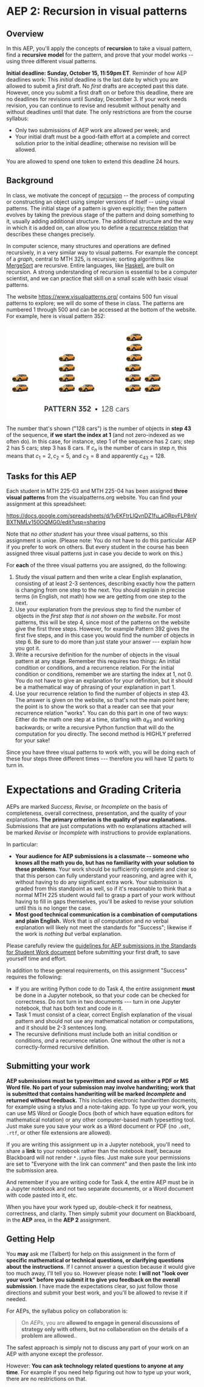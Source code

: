 # AEP 2: Recursion in visual patterns 

## Overview 

In this AEP, you'll apply the concepts of **recursion** to take a visual pattern, find a **recursive model** for the pattern, and prove that your model works -- using three different visual patterns. 

**Initial deadline: Sunday, October 15, 11:59pm ET**. Reminder of how AEP deadlines work: This *initial* deadline is the last date by which you are allowed to submit a *first* draft. No *first* drafts are accepted past this date. However, once you submit a first draft on or before this deadline, there are no deadlines for revisions until Sunday, December 3. If your work needs revision, you can continue to revise and resubmit without penalty and without deadlines until that date. The only restrictions are from the course syllabus: 

- Only two submissions of AEP work are allowed per week; and 
- Your initial draft must be a good-faith effort at a complete and correct solution prior to the initial deadline; otherwise no revision will be allowed. 

You are allowed to spend one token to extend this deadline 24 hours. 

## Background

In class, we motivate the concept of [recursion](https://publish.obsidian.md/mth225/Recursion+and+Induction/Recursion) -- the process of computing or constructing an object using simpler versions of itself -- using visual patterns. The initial stage of a pattern is given expicitly; then the pattern evolves by taking the previous stage of the pattern and doing something to it, usually adding additional structure. The additional structure and the way in which it is added on, can allow you to define a [recurrence relation](https://publish.obsidian.md/mth225/Recursion+and+Induction/Recurrence+relation) that describes these changes precisely. 

In computer science, many structures and operations are defined recursively, in a very similar way to visual patterns. For example the concept of a *graph*, central to MTH 325, is recursive; sorting algorithms like [MergeSort](https://www.geeksforgeeks.org/merge-sort/) are recursive. Entire languages, like [Haskell](https://www.haskell.org/), are built on recursion. A strong understanding of recursion is essential to be a computer scientist, and we can practice that skill on a small scale with basic visual patterns. 

The website https://www.visualpatterns.org/ contains 500 fun visual patterns to explore; we will do some of these in class. The patterns are numbered 1 through 500 and can be accessed at the bottom of the website. For example, here is visual pattern 352: 

![Visual Pattern 352](vp352.png)

The number that's shown ("128 cars") is the number of objects in **step 43** of the sequence, **if we start the index at 1** (and not zero-indexed as we often do). In this case, for instance, step 1 of the sequence has 2 cars; step 2 has 5 cars; step 3 has 8 cars. If $c_n$ is the number of cars in step $n$, this means that $c_1 = 2, c_2 = 5$, and $c_3 = 8$ and apparently $c_{43} = 128$. 

## Tasks for this AEP

Each student in MTH 225-03 and MTH 225-04 has been assigned **three visual patterns** from the visualpatterns.org website. You can find your assignment at this spreadsheet: 

https://docs.google.com/spreadsheets/d/1vEKFtrLlQvnDZ1fu_aORpvFLP8nVBXTNMLv150OQMG0/edit?usp=sharing

Note that *no other student* has your three visual patterns, so this assignment is uniqe. (Please note: You do not have to do this particular AEP if you prefer to work on others. But every student in the course has been assigned three visual patterns just in case you decide to work on this.)

For **each** of the three visual patterns you are assigned, do the following: 

1. Study the visual pattern and then write a clear English explanation, consisting of at least 2-3 sentences, describing exactly how the pattern is changing from one step to the next. You should explain in precise terms (in English, not math) how we are getting from one step to the next. 
2. Use your explanation from the previous step to find the number of objects in the *first step that is not shown on the website*. For most patterns, this will be step 4, since most of the patterns on the website give the first three steps. However, for example Pattern 392 gives the first five steps, and in this case you would find the number of objects in step 6. Be sure to do more than just state your answer --- explain how you got it. 
3. Write a recursive definition for the number of objects in the visual pattern at any stage. Remember this requires two things: An initial condition or conditions, and a recurrence relation. For the initial condition or conditions, remember we are starting the index at 1, not 0. You do not have to give an explanation for your definition, but it should be a mathematical way of phrasing of your explanation in part 1. 
4. Use your recurrence relation to find the number of objects in step 43. The answer is given on the website, so that's not the main point here; the point is to show the work so that a reader can see that your recurrence relation "works". You can do this part in one of two ways: Either do the math one step at a time, starting with $a_{43}$ and working backwards; or write a recursive Python function that will do the computation for you directly. The second method is HIGHLY preferred for your sake! 

Since you have three visual patterns to work with, you will be doing each of these four steps three different times --- therefore you will have 12 parts to turn in. 

# Expectations and Grading Criteria 

AEPs are marked *Success*, *Revise*, or *Incomplete* on the basis of completeness, overall correctness, presentation, and the quality of your explanations. **The primary criterion is the quality of your explanations.** Submissions that are just computations with no explanations attached will be marked *Revise* or *Incomplete* with instructions to provide explanations. 

In particular: 

- **Your audience for AEP submissions is a classmate -- someone who knows all the math you do, but has no familiarity with your solution to these problems**. Your work should be sufficiently complete and clear so that this person can fully understand your reasoning, and agree with it, without having to do any significant extra work. Your submission is graded from this standpoint as well, so if it's reasonable to think that a normal MTH 225 student would fail to grasp a part of your work without having to fill in gaps themselves, you'll be asked to revise your solution until this is no longer the case. 
- **Most good technical communication is a combination of computations and plain English.** Work that is *all* computation and *no* verbal explanation will likely not meet the standards for "Success"; likewise if the work is *nothing but* verbal explanation. 

Please carefully review the [guidelines for AEP submissions in the Standards for Student Work document](https://github.com/RobertTalbert/discretecs/blob/master/MTH225-Fall2023/course-docs/standards-mth225-f23.md#standards-for-aeps) before submitting your first draft, to save yourself time and effort. 

In addition to these general requirements, on this assignment "Success" requires the following: 

- If you are writing Python code to do Task 4, the entire assignment **must** be done in a Jupyter notebook, so that your code can be checked for correctness. Do not turn in two documents --- turn in one Jupyter notebook, that has both text and code in it. 
- Task 1 must consist of a clear, correct English explanation of the visual pattern and should not use any mathematical notation or computations, and it should be 2-3 sentences long. 
- The recursive definitions must include both an initial condition or conditions, *and* a recurrence relation. One without the other is not a correctly-formed recursive definition. 


## Submitting your work 

**AEP submissions must be typewritten and saved as either a PDF or MS Word file. No part of your submission may involve handwriting; work that is submitted that contains handwriting will be marked *Incomplete* and returned without feedback.** This includes electronic handwritten docments, for example using a stylus and a note-taking app. To type up your work, you can use MS Word or Google Docs (both of which have equation editors for mathematical notation) or any other computer-based math typesetting tool. Just make sure you save your work as a Word document or PDF (no `.odt`, `.rtf`, or other file extensions are allowed).

If you are writing this assignment up in a Jupyter notebook, you'll need to share a **link** to your notebook rather than the notebook itself, because Blackboard will not render `*.ipynb` files. Just make sure your permissions are set to "Everyone with the link can comment" and then paste the link into the submission area. 

And remember if you are writing code for Task 4, the entire AEP must be in a Jupyter notebook and not two separate documents, or a Word document with code pasted into it, etc. 

When you have your work typed up, double-check it for neatness, correctness, and clarity. Then simply submit your document on Blackboard, in the **AEP** area, in the **AEP 2** assignment. 


## Getting Help

You **may** ask me (Talbert) for help on this assignment in the form of **specific mathematical or technical questions, or clarifying questions about the instructions**. If I cannot answer a question because it would give too much away, I'll tell you so. However please note: **I will not "look over your work" before you submit it to give you feedback on the overall submission**. I have made the expectations clear, so just follow those directions and submit your best work, and you'll be allowed to revise it if needed. 

For AEPs, the syllabus policy on collaboration is: 

>On *AEPs*, you are **allowed to engage in general discussions of strategy only with others, but no collaboration on the details of a problem are allowed.**.

The safest approach is simply not to discuss any part of your work on an AEP with anyone except the professor. 

However:  **You can ask technology related questions to anyone at any time**. For example if you need help figuring out how to type up your work, there are no restrictions on that. 
